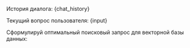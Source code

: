 История диалога:
{chat_history}

Текущий вопрос пользователя: {input}

Сформулируй оптимальный поисковый запрос для векторной базы данных:
